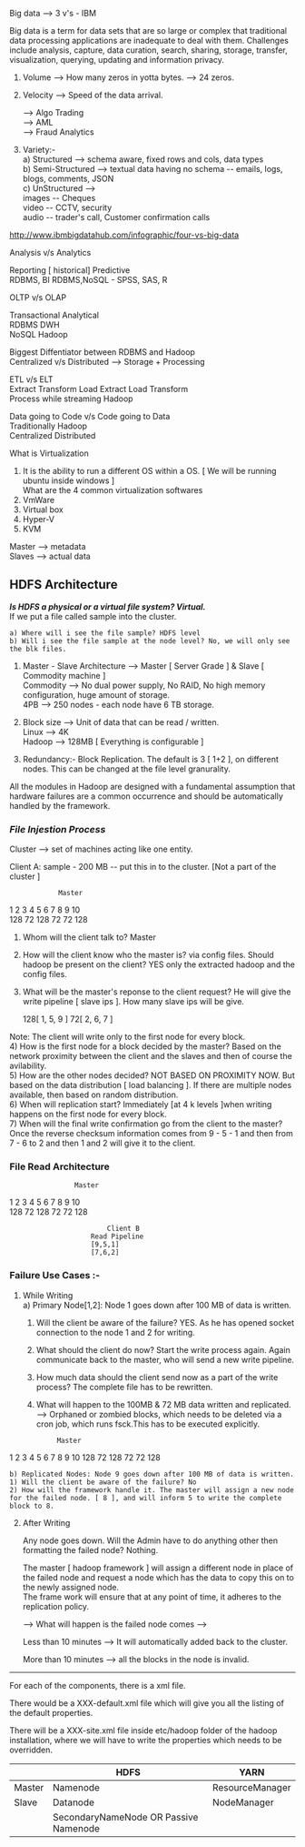 Big data --> 3 v's - IBM

Big data is a term for data sets that are so large or complex that traditional data processing applications are inadequate to deal with them.
Challenges include analysis, capture, data curation, search, sharing, storage, transfer, visualization, querying, updating and information privacy.  


1) Volume --> How many zeros in yotta bytes. --> 24 zeros.  

2) Velocity --> Speed of the data arrival.  

	--> Algo Trading  
	--> AML  
	--> Fraud Analytics  
  
3) Variety:-  
	a) Structured --> schema aware, fixed rows and cols, data types  
	b) Semi-Structured --> textual data having no schema -- emails, logs, blogs, comments, JSON  
	c) UnStructured -->   
		images -- Cheques   
		video -- CCTV, security  
		audio -- trader's call, Customer confirmation calls  

http://www.ibmbigdatahub.com/infographic/four-vs-big-data  




Analysis		v/s		Analytics  

Reporting [ historical]			Predictive  
RDBMS, BI				RDBMS,NoSQL - SPSS, SAS, R  


OLTP			v/s		OLAP  

Transactional				Analytical  
RDBMS					DWH  
NoSQL					Hadoop  


Biggest Diffentiator between RDBMS and Hadoop  
Centralized 	v/s 	Distributed	--> Storage + Processing  


ETL			v/s		ELT  
Extract Transform Load			Extract Load Transform  
Process while streaming			Hadoop  


Data going to Code		v/s 		Code going to Data  
Traditionally					Hadoop  
Centralized					Distributed  


What is Virtualization  
1) It is the ability to run a different OS within a OS. [ We will be running ubuntu inside windows ]  
What are the 4 common virtualization softwares  
1) VmWare  
2) Virtual box  
3) Hyper-V  
4) KVM  


Master --> metadata  
Slaves --> actual data  


## HDFS Architecture  

***Is HDFS a physical or a virtual file system? Virtual.***  
If we put a file called sample into the cluster.  

	a) Where will i see the file sample? HDFS level  
	b) Will i see the file sample at the node level? No, we will only see the blk files.  



1) Master - Slave Architecture --> Master [ Server Grade ] & Slave [ Commodity machine ]  
Commodity --> No dual power supply, No RAID, No high memory configuration, huge amount of storage.  
4PB --> 250 nodes - each node have 6 TB storage.  

2) Block size --> Unit of data that can be read / written.  
	Linux --> 4K  
	Hadoop --> 128MB [ Everything is configurable ]  

3) Redundancy:- Block Replication. The default is 3 [ 1+2 ], on different nodes. This can be changed at the file level granurality.  

All the modules in Hadoop are designed with a fundamental assumption that hardware failures are a common occurrence and should be automatically handled by the framework.  
		
### ***File Injestion Process***
Cluster --> set of machines acting like one entity.

Client A: sample - 200 MB -- put this in to the cluster.
[Not a part of the cluster ]

				Master

1	   2	3	  4	  5  	6  	7  	8  	9  	10  
128	 72			   128	72	72		  128  

1) Whom will the client talk to? Master  
2) How will the client know who the master is? via config files. Should hadoop be present on the client? YES only the extracted hadoop and the config files.  
3) What will be the master's reponse to the client request? He will give the write pipeline [ slave ips ]. How many slave ips will be give.  

	128[ 1, 5, 9 ]
	 72[ 2, 6, 7 ]

Note: The client will write only to the first node for every block.  
4) How is the first node for a block decided by the master? Based on the network proximity between the client and the slaves and then of course the avilability.  
5) How are the other nodes decided? NOT BASED ON PROXIMITY NOW. But based on the data distribution [ load balancing ]. If there are multiple nodes available, then based on random distribution.  
6) When will replication start? Immediately [at 4 k levels ]when writing happens on the first node for every block.   
7) When will the final write confirmation go from the client to the master? Once the reverse checksum information comes from 9 - 5 - 1 and then from 7 - 6 to 2 and then 1 and 2 will give it to the client.  

### File Read Architecture

					Master

1	  2	  3	  4	  5	  6	  7	  8	  9	  10  
128	72			    128	72	72		  128  

							Client B
						Read Pipeline
						[9,5,1]
						[7,6,2]

### Failure Use Cases :-

 1) While Writing  
	a) Primary Node[1,2]: Node 1 goes down after 100 MB of data is written.  

	1) Will the client be aware of the failure? YES. As he has opened socket connection to the node 1 and 2 for writing.  
	2) What should the client do now? Start the write process again. Again communicate back to the master, who will send a new write pipeline.  
	3) How much data should the client send now as a part of the write process? The complete file has to be rewritten.  
	4) What will happen to the 100MB & 72 MB data written and replicated. --> Orphaned or zombied blocks, which needs to be deleted via a cron job, which runs fsck.This has to be executed explicitly.  

				Master

1	2	3	4	5	6	7	8	9	10
128	72			128	72	72		128

	b) Replicated Nodes: Node 9 goes down after 100 MB of data is written.  
	1) Will the client be aware of the failure? No  
	2) How will the framework handle it. The master will assign a new node for the failed node. [ 8 ], and will inform 5 to write the complete block to 8.  


 2) After Writing  

	Any node goes down. Will the Admin have to do anything other then formatting the failed node? Nothing.  

	The master [ hadoop framework ]  will assign a different node in place of the failed node and request a node which has the data to copy this on to the newly assigned node.  
  The frame work will ensure that at any point of time, it adheres to the replication policy.  

	--> What will happen is the failed node comes -->  

	Less than 10 minutes --> It will automatically added back to the cluster.  

	More than 10 minutes --> all the blocks in the node is invalid.  
  
  
-------------------     
For each of the components, there is a xml file.  

There would be a XXX-default.xml file which will give you all the listing of the default properties.  

There will be a XXX-site.xml file inside etc/hadoop folder of the hadoop installation, where we will have to write the properties which needs to be overridden.  


|   |  HDFS  | YARN  |
|  --  |  -- |  --  |
|  Master  |  Namenode  | ResourceManager  |
|  Slave  |  Datanode  |  NodeManager  | 
|  |  SecondaryNameNode OR Passive Namenode  |   |
			



